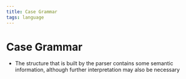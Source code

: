 ```yaml
---
title: Case Grammar
tags: language
---
```


# Case Grammar
- The structure that is built by the parser contains some semantic information, although further interpretation may also be necessary


